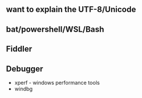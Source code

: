 ## want to explain the UTF-8/Unicode

## bat/powershell/WSL/Bash

## Fiddler

## Debugger
* xperf - windows performance tools
* windbg
